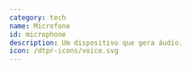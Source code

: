 ```yaml
---
category: tech
name: Microfone
id: microphone
description: Um dispositivo que gera áudio.
icon: /dtpr-icons/voice.svg
---
```

